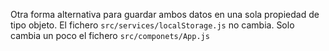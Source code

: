 Otra forma alternativa para guardar ambos datos en una sola propiedad de tipo objeto. El fichero `src/services/localStorage.js` no cambia. Solo cambia un poco el fichero `src/componets/App.js`
